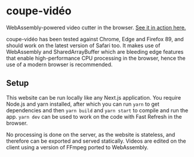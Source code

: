 # coupe-vidéo

WebAssembly-powered video cutter in the browser. [See it in action here.](https://coupe-video.vercel.app)

coupe-vidéo has been tested against Chrome, Edge and Firefox 89, and should work on the latest version of Safari too. It makes use of WebAssembly and SharedArrayBuffer which are bleeding edge features that enable high-performance CPU processing in the browser, hence the use of a modern browser is recommended.

## Setup

This website can be run locally like any Next.js application. You require Node.js and yarn installed, after which you can run `yarn` to get dependencies and then `yarn build` and `yarn start` to compile and run the app. `yarn dev` can be used to work on the code with Fast Refresh in the browser.

No processing is done on the server, as the website is stateless, and therefore can be exported and served statically. Videos are edited on the client using a version of FFmpeg ported to WebAssembly.
